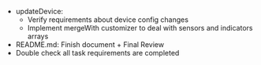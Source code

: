 - updateDevice: 
    - Verify requirements about device config changes
    - Implement mergeWith customizer to deal with sensors and indicators arrays
- README.md: Finish document + Final Review
- Double check all task requirements are completed
